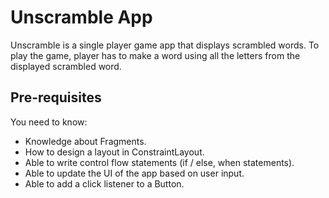 Unscramble App
===================================


Unscramble is  a single player game app that displays scrambled words. To play the game, player has
to make a word using all the letters from the displayed scrambled word.




Pre-requisites
--------------

You need to know:
- Knowledge about Fragments.
- How to design a layout in ConstraintLayout.
- Able to write control flow statements (if / else, when statements).
- Able to update the UI of the app based on user input.
- Able to add a click listener to a Button.




